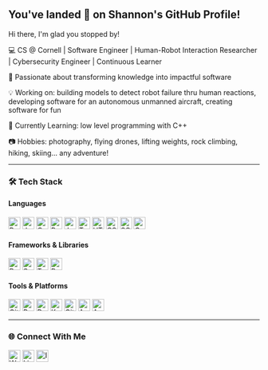 ## You've landed 🛬  on Shannon's GitHub Profile!

Hi there, I'm glad you stopped by!

💻 CS @ Cornell | Software Engineer | Human-Robot Interaction Researcher | Cybersecurity Engineer | Continuous Learner

🚀 Passionate about transforming knowledge into impactful software

💡 Working on: building models to detect robot failure thru human reactions, developing software for an autonomous unmanned aircraft, creating software for fun

🌱 Currently Learning: low level programming with C++

📷 Hobbies: photography, flying drones, lifting weights, rock climbing, hiking, skiing... any adventure!

---

### 🛠 Tech Stack
#### Languages
[<img src="https://skillicons.dev/icons?i=python" alt="Python" width="24" height="24" />](https://skillicons.dev)
[<img src="https://skillicons.dev/icons?i=java" alt="Java" width="24" height="24" />](https://skillicons.dev)
[<img src="https://skillicons.dev/icons?i=cpp" alt="C++" width="24" height="24" />](https://skillicons.dev)
[<img src="https://skillicons.dev/icons?i=rust" alt="Rust" width="24" height="24" />](https://skillicons.dev)
[<img src="https://skillicons.dev/icons?i=javascript" alt="JavaScript" width="24" height="24" />](https://skillicons.dev)
[<img src="https://skillicons.dev/icons?i=typescript" alt="TypeScript" width="24" height="24" />](https://skillicons.dev)
[<img src="https://skillicons.dev/icons?i=html" alt="HTML" width="24" height="24" />](https://skillicons.dev)
[<img src="https://skillicons.dev/icons?i=css" alt="CSS" width="24" height="24" />](https://skillicons.dev)
[<img src="https://skillicons.dev/icons?i=postgres" alt="SQL" width="24" height="24" />](https://skillicons.dev)
[<img src="https://skillicons.dev/icons?i=graphql" alt="GraphQL" width="24" height="24" />](https://skillicons.dev)

#### Frameworks & Libraries
[<img src="https://skillicons.dev/icons?i=react" alt="React" width="24" height="24" />](https://skillicons.dev)
[<img src="https://skillicons.dev/icons?i=spring" alt="Spring" width="24" height="24" />](https://skillicons.dev)
[<img src="https://skillicons.dev/icons?i=tensorflow" alt="TensorFlow" width="24" height="24" />](https://skillicons.dev)
[<img src="https://skillicons.dev/icons?i=pytorch" alt="PyTorch" width="24" height="24" />](https://skillicons.dev)

#### Tools & Platforms
[<img src="https://skillicons.dev/icons?i=git" alt="Git" width="24" height="24" />](https://skillicons.dev)
[<img src="https://skillicons.dev/icons?i=postgres" alt="PostgreSQL" width="24" height="24" />](https://skillicons.dev)
[<img src="https://skillicons.dev/icons?i=docker" alt="Docker" width="24" height="24" />](https://skillicons.dev)
[<img src="https://skillicons.dev/icons?i=kubernetes" alt="Kubernetes" width="24" height="24" />](https://skillicons.dev)
[<img src="https://skillicons.dev/icons?i=githubactions" alt="GitHub Actions" width="24" height="24" />](https://skillicons.dev)
[<img src="https://skillicons.dev/icons?i=aws" alt="AWS" width="24" height="24" />](https://skillicons.dev)
[<img src="https://skillicons.dev/icons?i=azure" alt="Azure" width="24" height="24" />](https://skillicons.dev)

---
### 🌐 Connect With Me

[<img src="https://shannon-jliu.github.io/static/media/logo.4c3e0de7f2fd836c50a8.png" alt="Website" width="24" height="24" />](https://shannon-jliu.github.io)
[<img src="https://skillicons.dev/icons?i=linkedin" alt="LinkedIn" width="24" height="24" />](https://www.linkedin.com/in/shannonjliu/)
[<img src="https://skillicons.dev/icons?i=instagram" alt="Instagram" width="24" height="24" />](https://www.instagram.com/shannon.jliu/)
